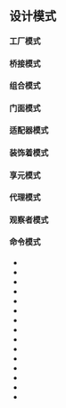 <!--
 * @Author: your name
 * @Date: 2021-09-07 19:27:14
 * @LastEditTime: 2021-09-07 19:37:44
 * @LastEditors: Please set LastEditors
 * @Description: In User Settings Edit
 * @FilePath: \notes\study notes\设计模式\设计模式.md
-->

## 设计模式

#### 工厂模式

#### 桥接模式

#### 组合模式

#### 门面模式

#### 适配器模式

#### 装饰着模式

#### 享元模式

#### 代理模式

#### 观察者模式

#### 命令模式

-
-
-
-
-
-
-
-
-
-
-
-
-
-
-

